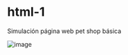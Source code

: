 # html-1
Simulación página web pet shop básica

![image](https://github.com/moperez/html-1/assets/119745707/b24222f7-0fe0-4aaf-b43b-4b89fd361e62)
